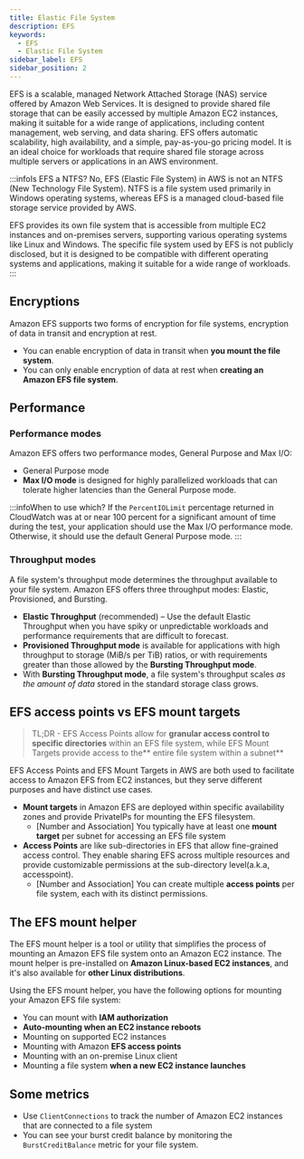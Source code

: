 ```yaml
---
title: Elastic File System
description: EFS
keywords:
  - EFS
  - Elastic File System
sidebar_label: EFS
sidebar_position: 2
---
```


EFS is a scalable, managed Network Attached Storage (NAS) service offered by Amazon Web Services. It is designed to provide shared file storage that can be easily accessed by multiple Amazon EC2 instances, making it suitable for a wide range of applications, including content management, web serving, and data sharing. EFS offers automatic scalability, high availability, and a simple, pay-as-you-go pricing model. It is an ideal choice for workloads that require shared file storage across multiple servers or applications in an AWS environment.

:::infoIs EFS a NTFS?
No, EFS (Elastic File System) in AWS is not an NTFS (New Technology File System). NTFS is a file system used primarily in Windows operating systems, whereas EFS is a managed cloud-based file storage service provided by AWS.

EFS provides its own file system that is accessible from multiple EC2 instances and on-premises servers, supporting various operating systems like Linux and Windows. The specific file system used by EFS is not publicly disclosed, but it is designed to be compatible with different operating systems and applications, making it suitable for a wide range of workloads.
:::

## Encryptions
Amazon EFS supports two forms of encryption for file systems, encryption of data in transit and encryption at rest. 
- You can enable encryption of data in transit when **you mount the file system**.
- You can only enable encryption of data at rest when **creating an Amazon EFS file system**. 

## Performance

### Performance modes

Amazon EFS offers two performance modes, General Purpose and Max I/O:

- General Purpose mode
- **Max I/O mode** is designed for highly parallelized workloads that can tolerate higher latencies than the General Purpose mode. 

:::infoWhen to use which?
If the `PercentIOLimit` percentage returned in CloudWatch was at or near 100 percent for a significant amount of time during the test, your application should use the Max I/O performance mode. Otherwise, it should use the default General Purpose mode.
:::
### Throughput modes

A file system's throughput mode determines the throughput available to your file system. Amazon EFS offers three throughput modes: Elastic, Provisioned, and Bursting. 

- **Elastic Throughput** (recommended) – Use the default Elastic Throughput when you have spiky or unpredictable workloads and performance requirements that are difficult to forecast.
- **Provisioned Throughput mode** is available for applications with high throughput to storage (MiB/s per TiB) ratios, or with requirements greater than those allowed by the **Bursting Throughput mode**. 
- With **Bursting Throughput mode**, a file system's throughput scales *as the amount of data* stored in the standard storage class grows.

## EFS access points vs EFS mount targets

> TL;DR - EFS Access Points allow for **granular access control to specific directories** within an EFS file system, while EFS Mount Targets provide access to the** entire file system within a subnet**

EFS Access Points and EFS Mount Targets in AWS are both used to facilitate access to Amazon EFS from EC2 instances, but they serve different purposes and have distinct use cases.

- **Mount targets** in Amazon EFS are deployed within specific availability zones and provide PrivateIPs for mounting the EFS filesystem. 
  - [Number and Association] You typically have at least one **mount target** per subnet for accessing an EFS file system
- **Access Points** are like sub-directories in EFS that allow fine-grained access control. They enable sharing EFS across multiple resources and provide customizable permissions at the sub-directory level(a.k.a, accesspoint).
  - [Number and Association] You can create multiple **access points** per file system, each with its distinct permissions.

## The EFS mount helper

The EFS mount helper is a tool or utility that simplifies the process of mounting an Amazon EFS file system onto an Amazon EC2 instance. The mount helper is pre-installed on **Amazon Linux-based EC2 instances**, and it's also available for **other Linux distributions**.

Using the EFS mount helper, you have the following options for mounting your Amazon EFS file system:
- You can mount with **IAM authorization**
- **Auto-mounting when an EC2 instance reboots** 
- Mounting on supported EC2 instances 
- Mounting with Amazon **EFS access points** 
- Mounting with an on-premise Linux client 
- Mounting a file system **when a new EC2 instance launches**

## Some metrics

- Use `ClientConnections` to track the number of Amazon EC2 instances that are connected to a file system
- You can see your burst credit balance by monitoring the `BurstCreditBalance` metric for your file system.